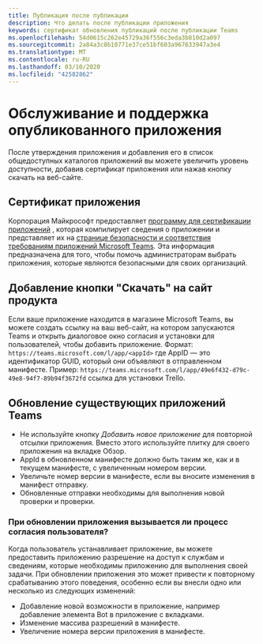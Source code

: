 ```yaml
---
title: Публикация после публикации
description: Что делать после публикации приложения
keywords: сертификат обновления публикаций после публикации Teams
ms.openlocfilehash: 54d0615c262e45729a36f556c3eda3b810d2a097
ms.sourcegitcommit: 2a84a3c8b10771e37ce51bf603a967633947a3e4
ms.translationtype: MT
ms.contentlocale: ru-RU
ms.lasthandoff: 03/10/2020
ms.locfileid: "42582862"
---
```

# <a name="maintain-and-support-your-published-app"></a>Обслуживание и поддержка опубликованного приложения 

После утверждения приложения и добавления его в список общедоступных каталогов приложений вы можете увеличить уровень доступности, добавив сертификат приложения или нажав кнопку скачать на веб-сайте.

## <a name="application-certificate"></a>Сертификат приложения

Корпорация Майкрософт предоставляет [программу для сертификации приложений](./application-certification.md) , которая компилирует сведения о приложении и представляет их на [странице безопасности и соответствия требованиям приложений Microsoft Teams](https://aka.ms/AppCertification). Эта информация предназначена для того, чтобы помочь администраторам выбрать приложения, которые являются безопасными для своих организаций.

## <a name="add-a-download-button-to-your-product-site"></a>Добавление кнопки "Скачать" на сайт продукта

Если ваше приложение находится в магазине Microsoft Teams, вы можете создать ссылку на ваш веб-сайт, на котором запускаются Teams и открыть диалоговое окно согласия и установки для пользователей, чтобы добавить приложение.
Формат: `https://teams.microsoft.com/l/app/<appId>` где AppID — это идентификатор GUID, который они объявляют в отправленном манифесте.
Пример: `https://teams.microsoft.com/l/app/49e6f432-d79c-49e8-94f7-89b94f3672fd` ссылка для установки Trello.

## <a name="updating-your-existing-teams-app"></a>Обновление существующих приложений Teams

* Не используйте кнопку *Добавить новое приложение* для повторной отсылки приложения. Вместо этого используйте плитку для своего приложения на вкладке Обзор.
* AppId в обновленном манифесте должно быть таким же, как и в текущем манифесте, с увеличенным номером версии.
* Увеличьте номер версии в манифесте, если вы вносите изменения в манифест отправку.
* Обновленные отправки необходимы для выполнения новой проверки и проверки.


### <a name="when-does-updating-your-app-trigger-the-user-consent-flow"></a>При обновлении приложения вызывается ли процесс согласия пользователя?

Когда пользователь устанавливает приложение, вы можете предоставить приложению разрешение на доступ к службам и сведениям, которые необходимы приложению для выполнения своей задачи. При обновлении приложения это может привести к повторному срабатыванию этого поведения, особенно если вы внесли одно или несколько из следующих изменений:

* Добавление новой возможности в приложение, например добавление элемента Bot в приложение с вкладками.
* Изменение массива разрешений в манифесте.
* Увеличение номера версии приложения в манифесте.

